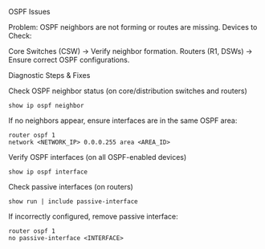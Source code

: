 OSPF Issues

Problem: OSPF neighbors are not forming or routes are missing.
Devices to Check:

  Core Switches (CSW) → Verify neighbor formation.
  Routers (R1, DSWs) → Ensure correct OSPF configurations.

Diagnostic Steps & Fixes

  Check OSPF neighbor status (on core/distribution switches and routers)

    show ip ospf neighbor

  If no neighbors appear, ensure interfaces are in the same OSPF area:

    router ospf 1
    network <NETWORK_IP> 0.0.0.255 area <AREA_ID>

Verify OSPF interfaces (on all OSPF-enabled devices)

    show ip ospf interface

Check passive interfaces (on routers)

    show run | include passive-interface

  If incorrectly configured, remove passive interface:

    router ospf 1
    no passive-interface <INTERFACE>
